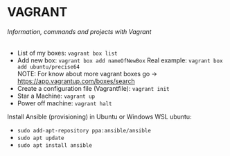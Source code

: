 # VAGRANT
###### Information, commands and projects with Vagrant
- List of my boxes: ```vagrant box list```
- Add new box: ```vagrant box add nameOfNewBox``` Real example: ```vagrant box add ubuntu/precise64```  
NOTE: For know about more vagrant boxes go -> https://app.vagrantup.com/boxes/search
- Create a configuration file (Vagrantfile): ```vagrant init```
- Star a Machine: ```vagrant up```
- Power off machine: ```vagrant halt```

Install Ansible (provisioning) in Ubuntu or Windows WSL ubuntu:
- ```sudo add-apt-repository ppa:ansible/ansible```
- ```sudo apt update```
- ```sudo apt install ansible```

